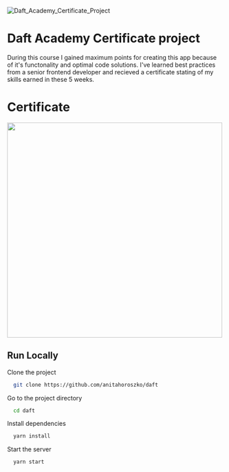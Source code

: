 
![Daft_Academy_Certificate_Project](https://user-images.githubusercontent.com/95635795/184185188-35121a3e-ccbf-4f4f-a592-972dee8954c0.png)


# Daft Academy Certificate project
During this course I gained maximum points for creating this app because of it's functonality and optimal code solutions. I've learned best practices from a senior frontend developer and recieved a certificate stating of my skills earned in these 5 weeks.

# Certificate
<img width = "500" src="https://user-images.githubusercontent.com/95635795/184085004-26029e29-8502-40d8-b2c9-13690a9fa6f7.jpg">


## Run Locally

Clone the project

```bash
  git clone https://github.com/anitahoroszko/daft
```

Go to the project directory

```bash
  cd daft
```

Install dependencies

```bash
  yarn install
```

Start the server

```bash
  yarn start
```
